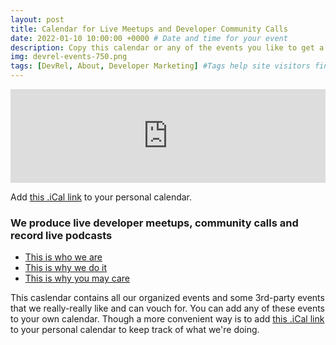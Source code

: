 ```yaml
---
layout: post
title: Calendar for Live Meetups and Developer Community Calls
date: 2022-01-10 10:00:00 +0000 # Date and time for your event
description: Copy this calendar or any of the events you like to get a notification, see the agenda and have a link to the livestreaming. # Post description
img: devrel-events-750.png
tags: [DevRel, About, Developer Marketing] #Tags help site visitors find events. Add an own tag i.e. DevrelFolks and a city, if you feel like it 
---
```


<div class="embed-youtube">
<iframe src="https://calendar.google.com/calendar/embed?height=600&amp;wkst=2&amp;bgcolor=%23f7f0f5&amp;ctz=Europe%2FStockholm&amp;src=aTZjNTNtZWhlZ2U0MGRqZmJjM3E0aGZjYm9AZ3JvdXAuY2FsZW5kYXIuZ29vZ2xlLmNvbQ&amp;color=%232a4743&amp;showPrint=0&amp;showTz=1&amp;showCalendars=0&amp;showTitle=0" style="border-width:0" width="100%" height="auto" frameborder="0" scrolling="no"></iframe>
</div>

Add [this .iCal link](https://calendar.google.com/calendar/ical/i6c53mehege40djfbc3q4hfcbo%40group.calendar.google.com/public/basic.ics) to your personal calendar.

### We produce live developer meetups, community calls and record live podcasts

* [This is who we are]({{site.baseurl}}/about)
* [This is why we do it]({{site.baseurl}}/partners)
* [This is why you may care]({{site.baseurl}}/community)

This caslendar contains all our organized events and some 3rd-party events that we really-really like and can vouch for.
You can add any of these events to your own calendar. 
Though a more convenient way is to add [this .iCal link](https://calendar.google.com/calendar/ical/i6c53mehege40djfbc3q4hfcbo%40group.calendar.google.com/public/basic.ics) to your personal calendar to keep track of what we're doing.

